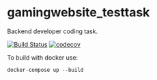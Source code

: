 # gamingwebsite_testtask
Backend developer coding task.

[![Build Status](https://travis-ci.com/Ragnar-BY/gamingwebsite_testtask.svg?branch=master)](https://travis-ci.com/Ragnar-BY/gamingwebsite_testtask)
[![codecov](https://codecov.io/gh/Ragnar-BY/gamingwebsite_testtask/branch/master/graph/badge.svg)](https://codecov.io/gh/Ragnar-BY/gamingwebsite_testtask)

To build with docker use:
```
docker-compose up --build
```
